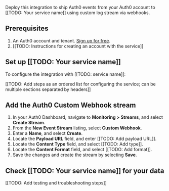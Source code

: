 Deploy this integration to ship Auth0 events from your Auth0 account to [[TODO: Your service name]] using custom log stream via webhooks.

## Prerequisites
1. An Auth0 account and tenant. [Sign up for free](https://auth0.com/signup).
2. [[TODO: Instructions for creating an account with the service]]

## Set up [[TODO: Your service name]]

To configure the integration with [[TODO: service name]]:

[[TODO: Add steps as an ordered list for configuring the service; can be multiple sections separated by headers]]

## Add the Auth0 Custom Webhook stream

1. In your Auth0 Dashboard, navigate to **Monitoring > Streams**, and select **Create Stream**.
1. From the **New Event Stream** listing, select **Custom Webhook**.
1. Enter a **Name**, and select **Create**.
1. Locate the **Payload URL** field, and enter [[TODO: Add payload URL]].
1. Locate the **Content Type** field, and select [[TODO: Add type]].
1. Locate the **Content Format** field, and select [[TODO: Add format]].
1. Save the changes and create the stream by selecting **Save**.

## Check [[TODO: Your service name]] for your data

[[TODO: Add testing and troubleshooting steps]]
